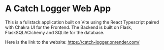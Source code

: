 # A Catch Logger Web App

This is a fullstack application built on Vite using the React Typescript paired with Chakra UI for the Frontend. The Backend is built on Flask, FlaskSQLAClchemy and SQLite for the database.

Here is the link to the website: https://catch-logger.onrender.com/
